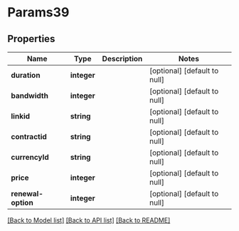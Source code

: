# Params39

## Properties
Name | Type | Description | Notes
------------ | ------------- | ------------- | -------------
**duration** | **integer** |  | [optional] [default to null]
**bandwidth** | **integer** |  | [optional] [default to null]
**linkid** | **string** |  | [optional] [default to null]
**contractid** | **string** |  | [optional] [default to null]
**currencyId** | **string** |  | [optional] [default to null]
**price** | **integer** |  | [optional] [default to null]
**renewal-option** | **integer** |  | [optional] [default to null]

[[Back to Model list]](../README.md#documentation-for-models) [[Back to API list]](../README.md#documentation-for-api-endpoints) [[Back to README]](../README.md)


